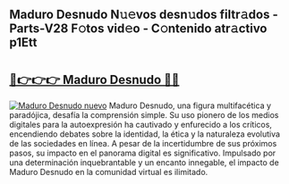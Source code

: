 ## Maduro Desnudo N𝚞𝚎vos desn𝚞dos filtr𝚊dos - Parts-V28 F𝚘tos vid𝚎o - C𝚘ntenido atr𝚊ctivo p1Ett

# <h2><a href="http://mbchi5o.tromn.icu/?c=Maduro+Desnudo">🔗👉👉👉 Maduro Desnudo 🔗🔗</a></h2>

[![Maduro Desnudo nuevo](https://i.imgur.com/pEAQMta.gif)](http://mbchi5o.tromn.icu/?c=Maduro+Desnudo)
Maduro Desnudo, una figura multifacética y paradójica, desafía la comprensión simple. Su uso pionero de los medios digitales para la autoexpresión ha cautivado y enfurecido a los críticos, encendiendo debates sobre la identidad, la ética y la naturaleza evolutiva de las sociedades en línea. A pesar de la incertidumbre de sus próximos pasos, su impacto en el panorama digital es significativo. Impulsado por una determinación inquebrantable y un encanto innegable, el impacto de Maduro Desnudo en la comunidad virtual es ilimitado.
